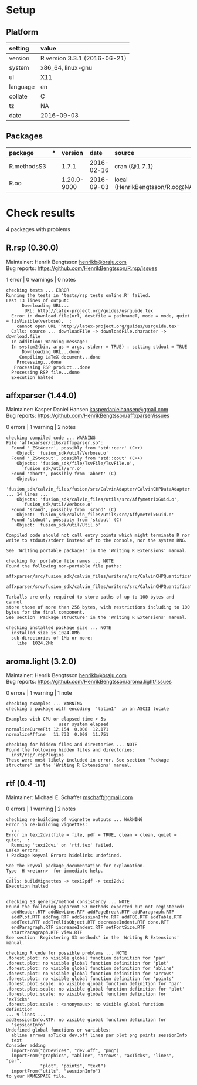 # Setup

## Platform

|setting  |value                        |
|:--------|:----------------------------|
|version  |R version 3.3.1 (2016-06-21) |
|system   |x86_64, linux-gnu            |
|ui       |X11                          |
|language |en                           |
|collate  |C                            |
|tz       |NA                           |
|date     |2016-09-03                   |

## Packages

|package     |*  |version     |date       |source                          |
|:-----------|:--|:-----------|:----------|:-------------------------------|
|R.methodsS3 |   |1.7.1       |2016-02-16 |cran (@1.7.1)                   |
|R.oo        |   |1.20.0-9000 |2016-09-03 |local (HenrikBengtsson/R.oo@NA) |

# Check results
4 packages with problems

## R.rsp (0.30.0)
Maintainer: Henrik Bengtsson <henrikb@braju.com>  
Bug reports: https://github.com/HenrikBengtsson/R.rsp/issues

1 error  | 0 warnings | 0 notes

```
checking tests ... ERROR
Running the tests in 'tests/rsp_tests_online.R' failed.
Last 13 lines of output:
      Downloading URL...
       URL: http://latex-project.org/guides/usrguide.tex
  Error in download.file(url, destfile = pathnameT, mode = mode, quiet = !isVisible(verbose),  : 
    cannot open URL 'http://latex-project.org/guides/usrguide.tex'
  Calls: source ... downloadFile -> downloadFile.character -> download.file
  In addition: Warning message:
  In system2(bin, args = args, stderr = TRUE) : setting stdout = TRUE
      Downloading URL...done
     Compiling LaTeX document...done
    Processing...done
   Processing RSP product...done
  Processing RSP file...done
  Execution halted
```

## affxparser (1.44.0)
Maintainer: Kasper Daniel Hansen <kasperdanielhansen@gmail.com>  
Bug reports: https://github.com/HenrikBengtsson/affxparser/issues

0 errors | 1 warning  | 2 notes

```
checking compiled code ... WARNING
File 'affxparser/libs/affxparser.so':
  Found '_ZSt4cerr', possibly from 'std::cerr' (C++)
    Object: 'fusion_sdk/util/Verbose.o'
  Found '_ZSt4cout', possibly from 'std::cout' (C++)
    Objects: 'fusion_sdk/file/TsvFile/TsvFile.o',
      'fusion_sdk/util/Err.o'
  Found 'abort', possibly from 'abort' (C)
    Objects:
      'fusion_sdk/calvin_files/fusion/src/CalvinAdapter/CalvinCHPDataAdapter.o',
... 14 lines ...
    Objects: 'fusion_sdk/calvin_files/utils/src/AffymetrixGuid.o',
      'fusion_sdk/util/Verbose.o'
  Found 'srand', possibly from 'srand' (C)
    Object: 'fusion_sdk/calvin_files/utils/src/AffymetrixGuid.o'
  Found 'stdout', possibly from 'stdout' (C)
    Object: 'fusion_sdk/util/Util.o'

Compiled code should not call entry points which might terminate R nor
write to stdout/stderr instead of to the console, nor the system RNG.

See 'Writing portable packages' in the 'Writing R Extensions' manual.

checking for portable file names ... NOTE
Found the following non-portable file paths:
  affxparser/src/fusion_sdk/calvin_files/writers/src/CalvinCHPQuantificationDetectionFileBufferWriter.cpp
  affxparser/src/fusion_sdk/calvin_files/writers/src/CalvinCHPQuantificationDetectionFileBufferWriter.h

Tarballs are only required to store paths of up to 100 bytes and cannot
store those of more than 256 bytes, with restrictions including to 100
bytes for the final component.
See section 'Package structure' in the 'Writing R Extensions' manual.

checking installed package size ... NOTE
  installed size is 1024.8Mb
  sub-directories of 1Mb or more:
    libs  1024.2Mb
```

## aroma.light (3.2.0)
Maintainer: Henrik Bengtsson <henrikb@braju.com>  
Bug reports: https://github.com/HenrikBengtsson/aroma.light/issues

0 errors | 1 warning  | 1 note 

```
checking examples ... WARNING
checking a package with encoding  'latin1'  in an ASCII locale

Examples with CPU or elapsed time > 5s
                    user system elapsed
normalizeCurveFit 12.154  0.008  12.171
normalizeAffine   11.733  0.008  11.751

checking for hidden files and directories ... NOTE
Found the following hidden files and directories:
  inst/rsp/.rspPlugins
These were most likely included in error. See section 'Package
structure' in the 'Writing R Extensions' manual.
```

## rtf (0.4-11)
Maintainer: Michael E. Schaffer <mschaff@gmail.com>

0 errors | 1 warning  | 2 notes

```
checking re-building of vignette outputs ... WARNING
Error in re-building vignettes:
  ...
Error in texi2dvi(file = file, pdf = TRUE, clean = clean, quiet = quiet,  : 
  Running 'texi2dvi' on 'rtf.tex' failed.
LaTeX errors:
! Package keyval Error: hidelinks undefined.

See the keyval package documentation for explanation.
Type  H <return>  for immediate help.
 ...                                              
Calls: buildVignettes -> texi2pdf -> texi2dvi
Execution halted


checking S3 generic/method consistency ... NOTE
Found the following apparent S3 methods exported but not registered:
  addHeader.RTF addNewLine.RTF addPageBreak.RTF addParagraph.RTF
  addPlot.RTF addPng.RTF addSessionInfo.RTF addTOC.RTF addTable.RTF
  addText.RTF addTrellisObject.RTF decreaseIndent.RTF done.RTF
  endParagraph.RTF increaseIndent.RTF setFontSize.RTF
  startParagraph.RTF view.RTF
See section 'Registering S3 methods' in the 'Writing R Extensions'
manual.

checking R code for possible problems ... NOTE
.forest.plot: no visible global function definition for 'par'
.forest.plot: no visible global function definition for 'plot'
.forest.plot: no visible global function definition for 'abline'
.forest.plot: no visible global function definition for 'arrows'
.forest.plot: no visible global function definition for 'points'
.forest.plot.scale: no visible global function definition for 'par'
.forest.plot.scale: no visible global function definition for 'plot'
.forest.plot.scale: no visible global function definition for 'axTicks'
.forest.plot.scale : <anonymous>: no visible global function definition
... 9 lines ...
addSessionInfo.RTF: no visible global function definition for
  'sessionInfo'
Undefined global functions or variables:
  abline arrows axTicks dev.off lines par plot png points sessionInfo
  text
Consider adding
  importFrom("grDevices", "dev.off", "png")
  importFrom("graphics", "abline", "arrows", "axTicks", "lines", "par",
             "plot", "points", "text")
  importFrom("utils", "sessionInfo")
to your NAMESPACE file.
```

